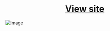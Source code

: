 <h1 align="center" ><a href="https://theyoussefwahba.github.io/social-media/">View site</a></h1>

![image](https://github.com/TheYoussefWahba/linktree.github.io/assets/106777610/ebd78766-cea4-4360-a44a-a0cc7ac3423c)

